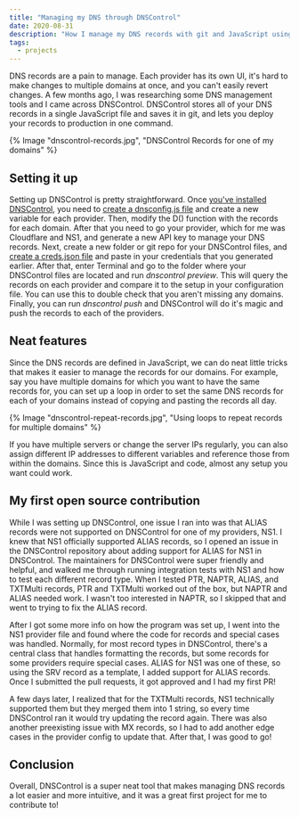 ```yaml
---
title: "Managing my DNS through DNSControl"
date: 2020-08-31
description: "How I manage my DNS records with git and JavaScript using DNSControl."
tags:
  - projects
---
```

DNS records are a pain to manage. Each provider has its own UI, it's hard to make changes to multiple domains at once, and you can't easily revert changes. A few months ago, I was researching some DNS management tools and I came across DNSControl. DNSControl stores all of your DNS records in a single JavaScript file and saves it in git, and lets you deploy your records to production in one command.

{% Image "dnscontrol-records.jpg", "DNSControl Records for one of my domains" %}

## Setting it up

Setting up DNSControl is pretty straightforward. Once [you've installed DNSControl](https://stackexchange.github.io/dnscontrol/getting-started), you need to [create a dnsconfig.js file](https://stackexchange.github.io/dnscontrol/getting-started) and create a new variable for each provider. Then, modify the D() function with the records for each domain. After that you need to go your provider, which for me was Cloudflare and NS1, and generate a new API key to manage your DNS records. Next, create a new folder or git repo for your DNSControl files, and [create a creds.json file](https://stackexchange.github.io/dnscontrol/getting-started) and paste in your credentials that you generated earlier. After that, enter Terminal and go to the folder where your DNSControl files are located and run *dnscontrol preview*. This will query the records on each provider and compare it to the setup in your configuration file. You can use this to double check that you aren't missing any domains. Finally, you can run *dnscontrol push* and DNSControl will do it's magic and push the records to each of the providers.

## Neat features

Since the DNS records are defined in JavaScript, we can do neat little tricks that makes it easier to manage the records for our domains. For example, say you have multiple domains for which you want to have the same records for, you can set up a loop in order to set the same DNS records for each of your domains instead of copying and pasting the records all day.

{% Image "dnscontrol-repeat-records.jpg", "Using loops to repeat records for multiple domains" %}

If you have multiple servers or change the server IPs regularly, you can also assign different IP addresses to different variables and reference those from within the domains. Since this is JavaScript and code, almost any setup you want could work.

## My first open source contribution

While I was setting up DNSControl, one issue I ran into was that ALIAS records were not supported on DNSControl for one of my providers, NS1. I knew that NS1 officially supported ALIAS records, so I opened an issue in the DNSControl repository about adding support for ALIAS for NS1 in DNSControl. The maintainers for DNSControl were super friendly and helpful, and walked me through running integration tests with NS1 and how to test each different record type. When I tested PTR, NAPTR, ALIAS, and TXTMulti records, PTR and TXTMulti worked out of the box, but NAPTR and ALIAS needed work. I wasn't too interested in NAPTR, so I skipped that and went to trying to fix the ALIAS record. 

After I got some more info on how the program was set up, I went into the NS1 provider file and found where the code for records and special cases was handled. Normally, for most record types in DNSControl, there's a central class that handles formatting the records, but some records for some providers require special cases. ALIAS for NS1 was one of these, so using the SRV record as a template, I added support for ALIAS records. Once I submitted the pull requests, it got approved and I had my first PR!

A few days later, I realized that for the TXTMulti records, NS1 technically supported them but they merged them into 1 string, so every time DNSControl ran it would try updating the record again. There was also another preexisting issue with MX records, so I had to add another edge cases in the provider config to update that. After that, I was good to go!

## Conclusion

Overall, DNSControl is a super neat tool that makes managing DNS records a lot easier and more intuitive, and it was a great first project for me to contribute to!
